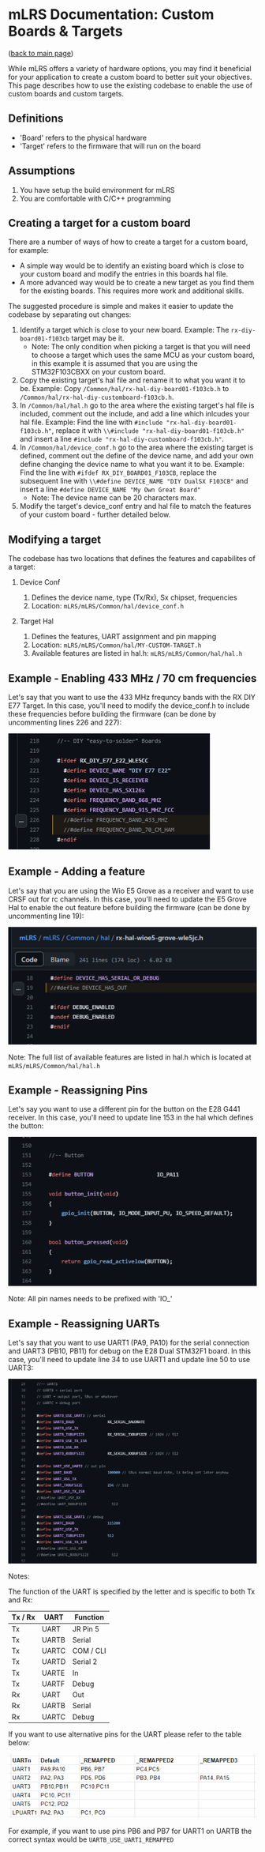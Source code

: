 # mLRS Documentation: Custom Boards & Targets #

([back to main page](../README.md))

While mLRS offers a variety of hardware options, you may find it beneficial for your application to create a custom board to better suit your objectives.  This page describes how to use the existing codebase to enable the use of custom boards and custom targets.

## Definitions

- 'Board' refers to the physical hardware
- 'Target' refers to the firmware that will run on the board

## Assumptions

1. You have setup the build environment for mLRS
2. You are comfortable with C/C++ programming

## Creating a target for a custom board

There are a number of ways of how to create a target for a custom board, for example:
- A simple way would be to identify an existing board which is close to your custom board and modify the entries in this boards hal file.
- A more advanced way would be to create a new target as you find them for the existing boards. This requires more work and additional skills.

The suggested procedure is simple and makes it easier to update the codebase by separating out changes:
 
1. Identify a target which is close to your new board. Example: The `rx-diy-board01-f103cb` target may be it.
    - Note: The only condition when picking a target is that you will need to choose a target which uses the same MCU as your custom board, in this example it is assumed that you are using the STM32F103CBXX on your custom board.
2. Copy the existing target's hal file and rename it to what you want it to be. Example: Copy `/Common/hal/rx-hal-diy-board01-f103cb.h` to `/Common/hal/rx-hal-diy-customboard-f103cb.h`.
3. In `/Common/hal/hal.h` go to the area where the existing target's hal file is included, comment out the include, and add a line which inlcudes your hal file. Example: Find the line with `#include "rx-hal-diy-board01-f103cb.h"`, replace it with `\\#include "rx-hal-diy-board01-f103cb.h"` and insert a line `#include "rx-hal-diy-customboard-f103cb.h"`.
4. In `/Common/hal/device_conf.h` go to the area where the existing target is defined, comment out the define of the device name, and add your own define changing the device name to what you want it to be. Example: Find the line with `#ifdef RX_DIY_BOARD01_F103CB`, replace the subsequent line with `\\#define DEVICE_NAME "DIY DualSX F103CB"` and insert a line `#define DEVICE_NAME "My Own Great Board"`
    - Note: The device name can be 20 characters max.
5. Modify the target's device_conf entry and hal file to match the features of your custom board - further detailed below.

## Modifying a target

The codebase has two locations that defines the features and capabilites of a target:
1. Device Conf
    1. Defines the device name, type (Tx/Rx), Sx chipset, frequencies
    2. Location: `mLRS/mLRS/Common/hal/device_conf.h`
        
2. Target Hal
    1. Defines the features, UART assignment and pin mapping
    2. Location: `mLRS/mLRS/Common/hal/MY-CUSTOM-TARGET.h`
    3. Available features are listed in hal.h: `mLRS/mLRS/Common/hal/hal.h`

## Example - Enabling 433 MHz / 70 cm frequencies

Let's say that you want to use the 433 MHz frequncy bands with the RX DIY E77 Target.  In this case, you'll need to modify the device_conf.h to include these frequencies before building the firmware (can be done by uncommenting lines 226 and 227):

<img src="images/E77_Device_Conf.png">

## Example - Adding a feature

Let's say that you are using the Wio E5 Grove as a receiver and want to use CRSF out for rc channels.  In this case, you'll need to update the E5 Grove Hal to enable the out feature before building the firmware (can be done by uncommenting line 19):

<img src="images/E5_Hal_19.png">

Note: The full list of available features are listed in hal.h which is located at `mLRS/mLRS/Common/hal/hal.h`

## Example - Reassigning Pins

Let's say you want to use a different pin for the button on the E28 G441 receiver.  In this case, you'll need to update line 153 in the hal which defines the button:

<img src="images/E28_G441_Hal_153.png">

Note:  All pin names needs to be prefixed with 'IO_'

## Example - Reassigning UARTs

Let's say that you want to use UART1 (PA9, PA10) for the serial connection and UART3 (PB10, PB11) for debug on the E28 Dual STM32F1 board.  In this case, you'll need to update line 34 to use UART1 and update line 50 to use UART3:

<img src="images/E28_Dual_UART.png">

Notes:

The function of the UART is specified by the letter and is specific to both Tx and Rx:

Tx / Rx | UART   | Function     |                                                   
------- | ------ | ------------ |
Tx      | UART   | JR Pin 5     |
Tx      | UARTB  | Serial       |
Tx      | UARTC  | COM / CLI    |
Tx      | UARTD  | Serial 2     |
Tx      | UARTE  | In           |
Tx      | UARTF  | Debug        |
Rx      | UART   | Out          |
Rx      | UARTB  | Serial       |
Rx      | UARTC  | Debug        |

If you want to use alternative pins for the UART please refer to the table below:

<img src="images/UART_PINS.png">

For example, if you want to use pins PB6 and PB7 for UART1 on UARTB the correct syntax would be `UARTB_USE_UART1_REMAPPED`